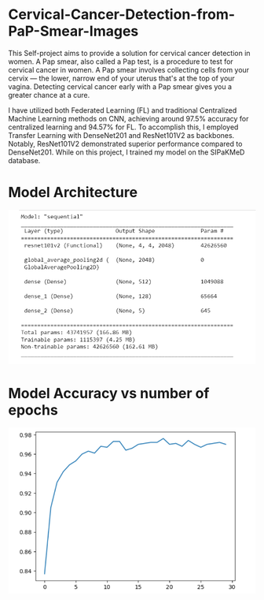# Cervical-Cancer-Detection-from-PaP-Smear-Images

This Self-project aims to provide a solution for cervical cancer detection in women. A Pap smear, also called a Pap test, is a procedure to test for cervical cancer in women. A Pap smear involves collecting cells from your cervix — the lower, narrow end of your uterus that's at the top of your vagina. Detecting cervical cancer early with a Pap smear gives you a greater chance at a cure. 

I have utilized both Federated Learning (FL) and traditional Centralized Machine Learning methods on CNN, achieving around 97.5\% accuracy for centralized learning and 94.57\% for FL. To accomplish this, I employed Transfer Learning with DenseNet201 and ResNet101V2 as backbones. Notably, ResNet101V2 demonstrated superior performance compared to DenseNet201. While on this project, I trained my model on the SIPaKMeD database.

# Model Architecture
![MA](https://github.com/RishabNeo/Cervical-Cancer-Detection-from-PaP-Smear-Images/blob/main/Images/Model_arch(res).png)

# Model Accuracy vs number of epochs
![pap](https://github.com/RishabNeo/Cervical-Cancer-Detection-from-PaP-Smear-Images/blob/main/Images/plot(pap).png)
